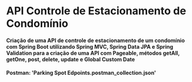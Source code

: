 # API Controle de Estacionamento de Condomínio
#### Criação de uma API de controle de estacionamento de um condomínio com Spring Boot utilizando Spring MVC, Spring Data JPA e Spring Validation para a criação de uma API com Pageable, métodos getAll, getOne, post, delete, update e Global Custom Date
#### Postman: 'Parking Spot Edpoints.postman_collection.json'
